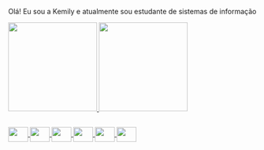  Olá! Eu sou a Kemily e atualmente sou estudante de sistemas de informação

        
 <div>
  <a href="https://github.com/rafaballerini">
  <img height="180em" src="https://github-readme-stats.vercel.app/api?username=Kemilyf&show_icons=true&theme=dracula&include_all_commits=true&count_private=true"/>
  <img height="180em" src="https://github-readme-stats.vercel.app/api/top-langs/?username=Kemilyf&layout=compact&langs_count=16&theme=dracula&include_all_commits=true&count_private=true"/>
</div>
   
##   

<div>
    <img align="center" height="30" width="40" src="https://cdn.jsdelivr.net/gh/devicons/devicon@latest/icons/python/python-original.svg" />
    <img align="center" height="30" width="40" src="https://cdn.jsdelivr.net/gh/devicons/devicon@latest/icons/c/c-original.svg" />
    <img align="center" height="30" width="40" src="https://cdn.jsdelivr.net/gh/devicons/devicon@latest/icons/cplusplus/cplusplus-original.svg" />
    <img align="center" height="30" width="40" src="https://cdn.jsdelivr.net/gh/devicons/devicon@latest/icons/html5/html5-original.svg" />
    <img align="center" height="30" width="40"  src="https://cdn.jsdelivr.net/gh/devicons/devicon@latest/icons/css3/css3-original.svg" />
    <img align="center" height="30" width="40" src="https://cdn.jsdelivr.net/gh/devicons/devicon@latest/icons/mysql/mysql-original.svg" />
</div>
